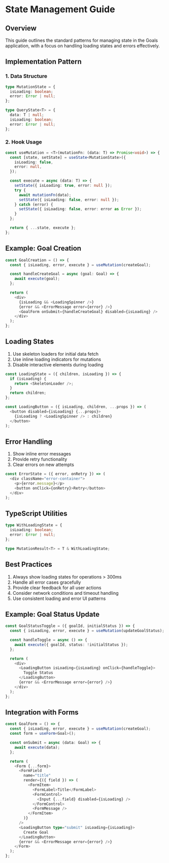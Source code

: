 # State Management Guide

## Overview

This guide outlines the standard patterns for managing state in the Goals application, with a focus on handling loading states and errors effectively.

## Implementation Pattern

### 1. Data Structure

```typescript
type MutationState = {
  isLoading: boolean;
  error: Error | null;
};

type QueryState<T> = {
  data: T | null;
  isLoading: boolean;
  error: Error | null;
};
```

### 2. Hook Usage

```typescript
const useMutation = <T>(mutationFn: (data: T) => Promise<void>) => {
  const [state, setState] = useState<MutationState>({
    isLoading: false,
    error: null,
  });

  const execute = async (data: T) => {
    setState({ isLoading: true, error: null });
    try {
      await mutationFn(data);
      setState({ isLoading: false, error: null });
    } catch (error) {
      setState({ isLoading: false, error: error as Error });
    }
  };

  return { ...state, execute };
};
```

## Example: Goal Creation

```typescript
const GoalCreation = () => {
  const { isLoading, error, execute } = useMutation(createGoal);

  const handleCreateGoal = async (goal: Goal) => {
    await execute(goal);
  };

  return (
    <div>
      {isLoading && <LoadingSpinner />}
      {error && <ErrorMessage error={error} />}
      <GoalForm onSubmit={handleCreateGoal} disabled={isLoading} />
    </div>
  );
};
```

## Loading States

1. Use skeleton loaders for initial data fetch
2. Use inline loading indicators for mutations
3. Disable interactive elements during loading

```typescript
const LoadingState = ({ children, isLoading }) => {
  if (isLoading) {
    return <SkeletonLoader />;
  }
  return children;
};

const LoadingButton = ({ isLoading, children, ...props }) => (
  <button disabled={isLoading} {...props}>
    {isLoading ? <LoadingSpinner /> : children}
  </button>
);
```

## Error Handling

1. Show inline error messages
2. Provide retry functionality
3. Clear errors on new attempts

```typescript
const ErrorState = ({ error, onRetry }) => (
  <div className="error-container">
    <p>{error.message}</p>
    <button onClick={onRetry}>Retry</button>
  </div>
);
```

## TypeScript Utilities

```typescript
type WithLoadingState = {
  isLoading: boolean;
  error: Error | null;
};

type MutationResult<T> = T & WithLoadingState;
```

## Best Practices

1. Always show loading states for operations > 300ms
2. Handle all error cases gracefully
3. Provide clear feedback for all user actions
4. Consider network conditions and timeout handling
5. Use consistent loading and error UI patterns

## Example: Goal Status Update

```typescript
const GoalStatusToggle = ({ goalId, initialStatus }) => {
  const { isLoading, error, execute } = useMutation(updateGoalStatus);

  const handleToggle = async () => {
    await execute({ goalId, status: !initialStatus });
  };

  return (
    <div>
      <LoadingButton isLoading={isLoading} onClick={handleToggle}>
        Toggle Status
      </LoadingButton>
      {error && <ErrorMessage error={error} />}
    </div>
  );
};
```

## Integration with Forms

```typescript
const GoalForm = () => {
  const { isLoading, error, execute } = useMutation(createGoal);
  const form = useForm<Goal>();

  const onSubmit = async (data: Goal) => {
    await execute(data);
  };

  return (
    <Form {...form}>
      <FormField
        name="title"
        render={({ field }) => (
          <FormItem>
            <FormLabel>Title</FormLabel>
            <FormControl>
              <Input {...field} disabled={isLoading} />
            </FormControl>
            <FormMessage />
          </FormItem>
        )}
      />
      <LoadingButton type="submit" isLoading={isLoading}>
        Create Goal
      </LoadingButton>
      {error && <ErrorMessage error={error} />}
    </Form>
  );
};
```
